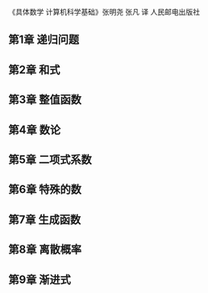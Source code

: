 《具体数学 计算机科学基础》张明尧 张凡 译 人民邮电出版社

## 第1章 递归问题
## 第2章 和式
## 第3章 整值函数
## 第4章 数论
## 第5章 二项式系数
## 第6章 特殊的数
## 第7章 生成函数
## 第8章 离散概率
## 第9章 渐进式